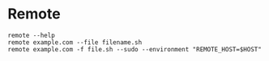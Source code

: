 Remote
======

```
remote --help
remote example.com --file filename.sh
remote example.com -f file.sh --sudo --environment "REMOTE_HOST=$HOST"
```
